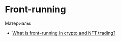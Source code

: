 # Front-running

Материалы:
* [What is front-running in crypto and NFT trading?](https://cointelegraph.com/explained/what-is-front-running-in-crypto-and-nft-trading)
